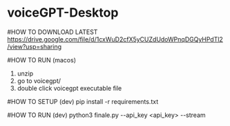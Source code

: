 # voiceGPT-Desktop

#HOW TO DOWNLOAD LATEST
https://drive.google.com/file/d/1cxWuD2cfX5yCUZdUdoWPnqDGQyHPdTl2/view?usp=sharing

#HOW TO RUN (macos)
1. unzip
2. go to voicegpt/
3. double click voicegpt executable file

#HOW TO SETUP (dev)
pip install -r requirements.txt

#HOW TO RUN (dev)
python3 finale.py --api_key <api_key> --stream
